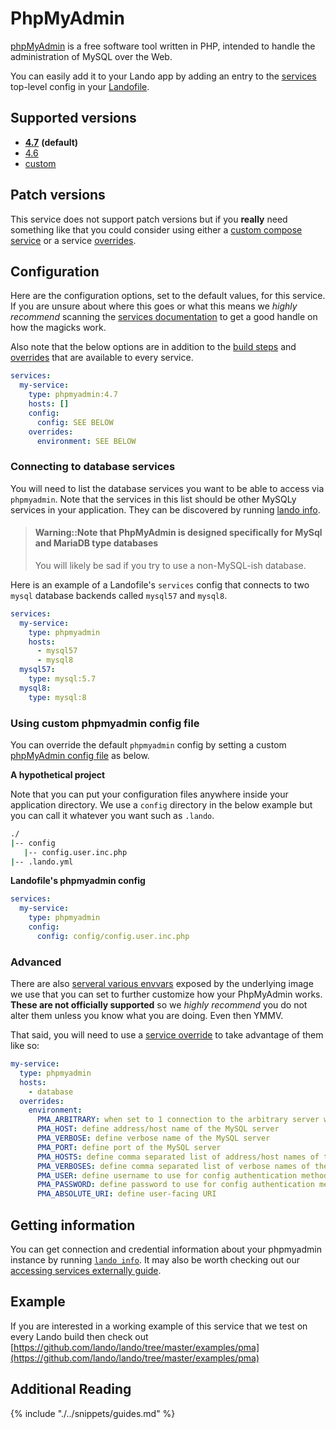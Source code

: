PhpMyAdmin
==========

[phpMyAdmin](https://www.phpmyadmin.net/) is a free software tool written in PHP, intended to handle the administration of MySQL over the Web.

You can easily add it to your Lando app by adding an entry to the [services](./../config/services.md) top-level config in your [Landofile](./../config/lando.md).

<!-- toc -->

Supported versions
------------------

*   **[4.7](https://hub.docker.com/r/phpmyadmin/phpmyadmin/)** **(default)**
*   [4.6](https://hub.docker.com/r/phpmyadmin/phpmyadmin/)
*   [custom](./../config/services.md#advanced)

Patch versions
--------------

This service does not support patch versions but if you **really** need something like that you could consider using either a [custom compose service](./compose.md) or a service [overrides](./../config/services.md#overrides).

Configuration
-------------

Here are the configuration options, set to the default values, for this service. If you are unsure about where this goes or what this means we *highly recommend* scanning the [services documentation](./../config/services.md) to get a good handle on how the magicks work.

Also note that the below options are in addition to the [build steps](./../config/services.md#build-steps) and [overrides](./../config/services.md#overrides) that are available to every service.

```yaml
services:
  my-service:
    type: phpmyadmin:4.7
    hosts: []
    config:
      config: SEE BELOW
    overrides:
      environment: SEE BELOW
```

### Connecting to database services

You will need to list the database services you want to be able to access via `phpmyadmin`. Note that the services in this list should be other MySQLy services in your application. They can be discovered by running [lando info](./../cli/info.md).

> #### Warning::Note that PhpMyAdmin is designed specifically for MySql and MariaDB type databases
>
> You will likely be sad if you try to use a non-MySQL-ish database.

Here is an example of a Landofile's `services` config that connects to two `mysql` database backends called `mysql57` and `mysql8`.

```yaml
services:
  my-service:
    type: phpmyadmin
    hosts:
      - mysql57
      - mysql8
  mysql57:
    type: mysql:5.7
  mysql8:
    type: mysql:8
```

### Using custom phpmyadmin config file

You can override the default `phpmyadmin` config by setting a custom [phpMyAdmin config file](https://docs.phpmyadmin.net/en/latest/config.html) as below.

**A hypothetical project**

Note that you can put your configuration files anywhere inside your application directory. We use a `config` directory in the below example but you can call it whatever you want such as `.lando`.

```bash
./
|-- config
   |-- config.user.inc.php
|-- .lando.yml
```

**Landofile's phpmyadmin config**

```yaml
services:
  my-service:
    type: phpmyadmin
    config:
      config: config/config.user.inc.php
```

### Advanced

There are also [serveral various envvars](https://hub.docker.com/r/phpmyadmin/phpmyadmin/) exposed by the underlying image we use that you can set to further customize how your PhpMyAdmin works. **These are not officially supported** so we *highly recommend* you do not alter them unless you know what you are doing. Even then YMMV.

That said, you will need to use a [service override](./../config/services.md#overrides) to take advantage of them like so:

```yaml
my-service:
  type: phpmyadmin
  hosts:
    - database
  overrides:
    environment:
      PMA_ARBITRARY: when set to 1 connection to the arbitrary server will be allowed
      PMA_HOST: define address/host name of the MySQL server
      PMA_VERBOSE: define verbose name of the MySQL server
      PMA_PORT: define port of the MySQL server
      PMA_HOSTS: define comma separated list of address/host names of the MySQL servers
      PMA_VERBOSES: define comma separated list of verbose names of the MySQL servers
      PMA_USER: define username to use for config authentication method
      PMA_PASSWORD: define password to use for config authentication method
      PMA_ABSOLUTE_URI: define user-facing URI
```

Getting information
-------------------

You can get connection and credential information about your phpmyadmin instance by running [`lando info`](./../cli/info.md). It may also be worth checking out our [accessing services externally guide](./../guides/external-access.md).

Example
-------

If you are interested in a working example of this service that we test on every Lando build then check out
[https://github.com/lando/lando/tree/master/examples/pma](https://github.com/lando/lando/tree/master/examples/pma)

Additional Reading
------------------

{% include "./../snippets/guides.md" %}
